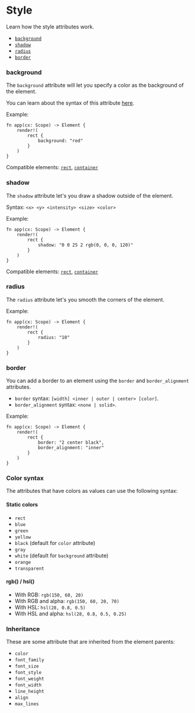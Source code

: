 # Style

Learn how the style attributes work.

- [`background`](#background)
- [`shadow`](#shadow)
- [`radius`](#radius)
- [`border`](#border)

### background

The `background` attribute will let you specify a color as the background of the element.

You can learn about the syntax of this attribute [here](#color-syntax).

Example:

```rust, no_run
fn app(cx: Scope) -> Element {
    render!(
        rect {
            background: "red"
        }
    )
}
```

Compatible elements: [`rect`](/guides/elements.html#rect), [`container`](/guides/elements.html#container)


### shadow

The `shadow` attribute let's you draw a shadow outside of the element.

Syntax: `<x> <y> <intensity> <size> <color>`

Example:

```rust, no_run
fn app(cx: Scope) -> Element {
    render!(
        rect {
            shadow: "0 0 25 2 rgb(0, 0, 0, 120)"
        }
    )
}
```

Compatible elements: [`rect`](/guides/elements.html#rect), [`container`](/guides/elements.html#container)

### radius

The `radius` attribute let's you smooth the corners of the element.

Example:

```rust, no_run
fn app(cx: Scope) -> Element {
    render!(
        rect {
            radius: "10"
        }
    )
}
```

### border

You can add a border to an element using the `border` and `border_alignment` attributes.

- `border` syntax: `[width] <inner | outer | center> [color]`.
- `border_alignment` syntax: `<none | solid>`.

Example:

```rust, no_run
fn app(cx: Scope) -> Element {
    render!(
        rect {
            border: "2 center black",
            border_alignment: "inner"
        }
    )
}
```

### Color syntax

The attributes that have colors as values can use the following syntax:

#### Static colors
- `rect`
- `blue`
- `green`
- `yellow`
- `black` (default for `color` attribute)
- `gray`
- `white` (default for `background` attribute)
- `orange`
- `transparent`

#### rgb() / hsl()

- With RGB: `rgb(150, 60, 20)`
- With RGB and alpha: `rgb(150, 60, 20, 70)`
- With HSL: `hsl(28, 0.8, 0.5)`
- With HSL and alpha: `hsl(28, 0.8, 0.5, 0.25)`

### Inheritance

These are some attribute that are inherited from the element parents:

- `color`
- `font_family`
- `font_size`
- `font_style`
- `font_weight`
- `font_width`
- `line_height`
- `align`
- `max_lines`
